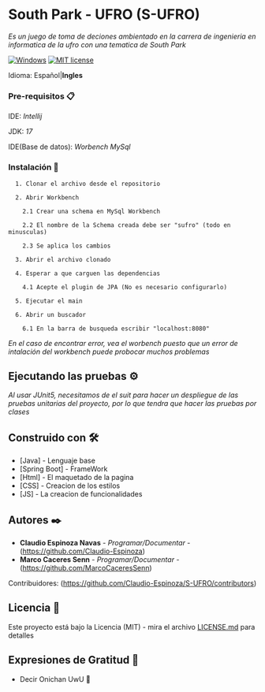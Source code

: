 # South Park - UFRO (S-UFRO)

_Es un juego de toma de deciones ambientado en la carrera de ingenieria en informatica de la ufro con una tematica de South Park_

[![Windows](https://svgshare.com/i/ZhY.svg)](https://svgshare.com/i/ZhY.svg)
[![MIT license](https://img.shields.io/badge/License-MIT-blue.svg)](https://lbesson.mit-license.org/)

Idioma: Español|**Ingles**

### Pre-requisitos 📋

IDE: _Intellij_

JDK: _17_

IDE(Base de datos): _Worbench MySql_

### Instalación 🔧
  
      1. Clonar el archivo desde el repositorio
      
      2. Abrir Workbench
      
        2.1 Crear una schema en MySql Workbench      

        2.2 El nombre de la Schema creada debe ser "sufro" (todo en minusculas)
        
        2.3 Se aplica los cambios
        
      3. Abrir el archivo clonado
      
      4. Esperar a que carguen las dependencias
      
        4.1 Acepte el plugin de JPA (No es necesario configurarlo)
      
      5. Ejecutar el main
      
      6. Abrir un buscador
      
        6.1 En la barra de busqueda escribir "localhost:8080"
      

_En el caso de encontrar error, vea el worbench puesto que un error de intalación del workbench puede probocar muchos problemas_

## Ejecutando las pruebas ⚙️

_Al usar JUnit5, necesitamos de el suit para hacer un despliegue de las pruebas unitarias del proyecto, por lo que tendra que hacer las pruebas por clases_

## Construido con 🛠️

* [Java]         - Lenguaje base
* [Spring Boot]  - FrameWork
* [Html]         - El maquetado de la pagina
* [CSS]          - Creacion de los estilos
* [JS]           - La creacion de funcionalidades

## Autores ✒️

* **Claudio Espinoza Navas** - *Programar/Documentar* - (https://github.com/Claudio-Espinoza)
* **Marco Caceres Senn** - *Programar/Documentar* - (https://github.com/MarcoCaceresSenn)

Contribuidores: 
(https://github.com/Claudio-Espinoza/S-UFRO/contributors)

## Licencia 📄

Este proyecto está bajo la Licencia (MIT) - mira el archivo [LICENSE.md](LICENSE.md) para detalles

## Expresiones de Gratitud 🎁

* Decir Onichan UwU 📢
